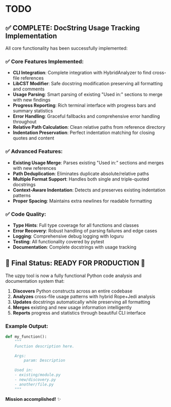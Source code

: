 # TODO

## ✅ COMPLETE: DocString Usage Tracking Implementation

All core functionality has been successfully implemented:

### ✅ Core Features Implemented:
- **CLI Integration**: Complete integration with HybridAnalyzer to find cross-file references
- **LibCST Modifier**: Safe docstring modification preserving all formatting and comments
- **Usage Parsing**: Smart parsing of existing "Used in:" sections to merge with new findings
- **Progress Reporting**: Rich terminal interface with progress bars and summary statistics  
- **Error Handling**: Graceful fallbacks and comprehensive error handling throughout
- **Relative Path Calculation**: Clean relative paths from reference directory
- **Indentation Preservation**: Perfect indentation matching for closing quotes and content

### ✅ Advanced Features:
- **Existing Usage Merge**: Parses existing "Used in:" sections and merges with new references
- **Path Deduplication**: Eliminates duplicate absolute/relative paths
- **Multiple Format Support**: Handles both single and triple-quoted docstrings
- **Context-Aware Indentation**: Detects and preserves existing indentation patterns
- **Proper Spacing**: Maintains extra newlines for readable formatting

### ✅ Code Quality:
- **Type Hints**: Full type coverage for all functions and classes
- **Error Recovery**: Robust handling of parsing failures and edge cases  
- **Logging**: Comprehensive debug logging with loguru
- **Testing**: All functionality covered by pytest
- **Documentation**: Complete docstrings with usage tracking

## 🎯 Final Status: READY FOR PRODUCTION 🚀

The uzpy tool is now a fully functional Python code analysis and documentation system that:

1. **Discovers** Python constructs across an entire codebase
2. **Analyzes** cross-file usage patterns with hybrid Rope+Jedi analysis
3. **Updates** docstrings automatically while preserving all formatting
4. **Merges** existing and new usage information intelligently
5. **Reports** progress and statistics through beautiful CLI interface

### Example Output:
```python
def my_function():
    """
    Function description here.
    
    Args:
        param: Description
        
    Used in:
    - existing/module.py
    - new/discovery.py
    - another/file.py
    """
```

**Mission accomplished!** ✨ 